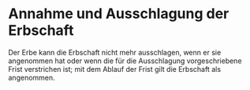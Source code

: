 # Annahme und Ausschlagung der Erbschaft

Der Erbe kann die Erbschaft nicht mehr ausschlagen, wenn er sie angenommen hat oder wenn die für die Ausschlagung vorgeschriebene Frist verstrichen ist; mit dem Ablauf der Frist gilt die Erbschaft als angenommen.